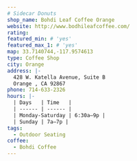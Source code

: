 ```yaml
---
# Sidecar Donuts
shop_name: Bohdi Leaf Coffee Orange
website: http://www.bodhileafcoffee.com/
rating:
featured_min: # 'yes'
featured_max_1: # 'yes'
map: 33.7140744,-117.9574613
type: Coffee Shop
city: Orange
address: |-
  428 W. Katella Avenue, Suite B
  Orange , CA 92867
phone: 714-633-2326
hours: |-
  | Days   | Time   |
  | ------ | ------ |
  | Monday-Saturday | 6:30a–9p |
  | Sunday | 7a–7p |
tags:
  - Outdoor Seating
coffee:
  - Bohdi Coffee
---
```

